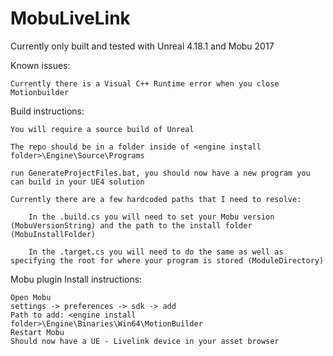 # MobuLiveLink

Currently only built and tested with Unreal 4.18.1 and Mobu 2017

Known issues:

	Currently there is a Visual C++ Runtime error when you close Motionbuilder 

Build instructions:

	You will require a source build of Unreal

	The repo should be in a folder inside of <engine install folder>\Engine\Source\Programs
	
	run GenerateProjectFiles.bat, you should now have a new program you can build in your UE4 solution
	
	Currently there are a few hardcoded paths that I need to resolve:
	
		In the .build.cs you will need to set your Mobu version (MobuVersionString) and the path to the install folder (MobuInstallFolder)
		
		In the .target.cs you will need to do the same as well as specifying the root for where your program is stored (ModuleDirectory)
	
Mobu plugin Install instructions:

	Open Mobu
	settings -> preferences -> sdk -> add
	Path to add: <engine install folder>\Engine\Binaries\Win64\MotionBuilder
	Restart Mobu
	Should now have a UE - Livelink device in your asset browser
	

